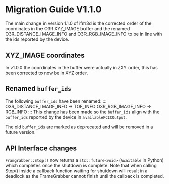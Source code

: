 # Migration Guide V1.1.0
The main change in version 1.1.0 of ifm3d is the corrected order of the coordinates in the O3R XYZ_IMAGE buffer and the renamed O3R_DISTANCE_IMAGE_INFO and O3R_RGB_IMAGE_INFO to be in line with the ids reported by the device.


## XYZ_IMAGE coordinates
In v1.0.0 the coordinates in the buffer were actually in ZXY order, this has been corrected to now be in XYZ order.

## Renamed `buffer_ids`
The following `buffer_ids` have been renamed:
:::
O3R_DISTANCE_IMAGE_INFO -> TOF_INFO
O3R_RGB_IMAGE_INFO -> RGB_INFO
:::
This change has been made so the `buffer_ids` align with the `buffer_ids` reported by the device in `availablePCICOutput`.

The old `buffer_ids` are marked as deprecated and will be removed in a future version.

## API Interface changes
`Framgrabber::Stop()` now returns a `std::future<void>` (`Awaitable` in Python) which completes once the shutdown is complete.
Note that when calling Stop() inside a callback function waiting for shutdown will result in a deadlock as the FrameGrabber cannot finish until the callback is completed.
